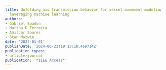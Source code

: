 ```yaml
---
title: Unfolding ais transmission behavior for vessel movement modeling on noisy data
  leveraging machine learning
authors:
- Gabriel Spadon
- Martha D Ferreira
- Amilcar Soares
- Stan Matwin
date: '2022-01-01'
publishDate: '2024-06-23T19:13:18.469714Z'
publication_types:
- article-journal
publication: '*IEEE Access*'
---
```

